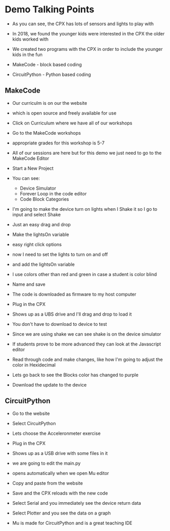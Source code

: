 # Demo Talking Points

- As you can see, the CPX has lots of sensors and lights to play with

- In 2018, we found the younger kids were interested in the CPX the older kids worked with

- We created two programs with the CPX in order to include the younger kids in the fun

- MakeCode - block based coding

- CircuitPython - Python based coding

## MakeCode

- Our curriculm is on our the website

- which is open source and freely available for use

- Click on Curriculum where we have all of our workshops

- Go to the MakeCode workshops

- appropriate grades for this workshop is 5-7

- All of our sessions are here but for this demo we just need to go to the MakeCode Editor

- Start a New Project

- You can see:
    - Device Simulator
    - Forever Loop in the code editor
    - Code Block Categories

- I'm going to make the device turn on lights when I Shake it so I go to input and select Shake

- Just an easy drag and drop

- Make the lightsOn variable

- easy right click options

- now I need to set the lights to turn on and off

- and add the lightsOn variable

- I use colors other than red and green in case a student is color blind

- Name and save

- The code is downloaded as firmware to my host computer

- Plug in the CPX

- Shows up as a UBS drive and I'll drag and drop to load it

- You don't have to download to device to test

- Since we are using shake we can see shake is on the device simulator

- If students prove to be more advanced they can look at the Javascript editor

- Read through code and make changes, like how I'm going to adjust the color in Hexidecimal

- Lets go back to see the Blocks color has changed to purple

- Download the update to the device


## CircuitPython

- Go to the website

- Select CircuitPython

- Lets choose the Acceleronmeter exercise

- Plug in the CPX

- Shows up as a USB drive with some files in it

- we are going to edit the main.py

- opens automatically when we open Mu editor

- Copy and paste from the website

- Save and the CPX reloads with the new code

- Select Serial and you immediately see the device return data

- Select Plotter and you see the data on a graph

- Mu is made for CircuitPython and is a great teaching IDE